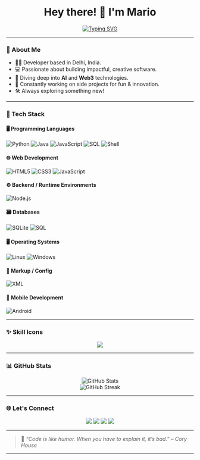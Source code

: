 
<h1 align="center">Hey there! 👋 I'm Mario</h1>
<p align="center">
  <a href="https://git.io/typing-svg">
    <img src="https://readme-typing-svg.demolab.com?font=Fira+Code&size=24&pause=1000&color=00BFFF&center=true&vCenter=true&width=440&lines=Full-stack+Developer;Open+Source+Enthusiast;Python+%7C+JavaScript+Lover;Let's+build+something+cool!+" alt="Typing SVG">
  </a>
</p>

---

### 💫 About Me

- 👨‍💻 Developer based in Delhi, India. 
- 💻 Passionate about building impactful, creative software.
- 🌱 Diving deep into **AI** and **Web3** technologies.
- 🚀 Constantly working on side projects for fun & innovation.
- 🛠️ Always exploring something new!

---

### 🧰 Tech Stack

#### 🖥️ Programming Languages
![Python](https://img.shields.io/badge/-Python-3776AB?style=flat&logo=python&logoColor=white)
![Java](https://img.shields.io/badge/-Java-007396?style=flat&logo=java&logoColor=white)
![JavaScript](https://img.shields.io/badge/-JavaScript-F7DF1E?style=flat&logo=javascript&logoColor=black)
![SQL](https://img.shields.io/badge/-SQL-003B57?style=flat&logo=postgresql&logoColor=white)
![Shell](https://img.shields.io/badge/-Shell-4EAA25?style=flat&logo=gnu-bash&logoColor=white)

#### 🌐 Web Development
![HTML5](https://img.shields.io/badge/-HTML5-E34F26?style=flat&logo=html5&logoColor=white)
![CSS3](https://img.shields.io/badge/-CSS3-1572B6?style=flat&logo=css3&logoColor=white)
![JavaScript](https://img.shields.io/badge/-JavaScript-F7DF1E?style=flat&logo=javascript&logoColor=black)

#### ⚙️ Backend / Runtime Environments
![Node.js](https://img.shields.io/badge/-Node.js-339933?style=flat&logo=node.js&logoColor=white)

#### 🗃️ Databases
![SQLite](https://img.shields.io/badge/-SQLite-003B57?style=flat&logo=sqlite&logoColor=white)
![SQL](https://img.shields.io/badge/-SQL-4479A1?style=flat&logo=mysql&logoColor=white)

#### 🖥️ Operating Systems
![Linux](https://img.shields.io/badge/-Linux-FCC624?style=flat&logo=linux&logoColor=black)
![Windows](https://img.shields.io/badge/-Windows-0078D6?style=flat&logo=windows&logoColor=white)

#### 📝 Markup / Config
![XML](https://img.shields.io/badge/-XML-FF6600?style=flat&logo=w3c&logoColor=white)

#### 📱 Mobile Development
![Android](https://img.shields.io/badge/-Android%20SDK-3DDC84?style=flat&logo=android&logoColor=white)

---

### ✨ Skill Icons
<p align="center">
  <img src="https://skillicons.dev/icons?i=python,java,js,html,css,nodejs,react,sqlite,mysql,linux,androidstudio" />
</p>

---

### 📊 GitHub Stats

<p align="center">
  <img src="https://github-readme-stats.vercel.app/api?username=jaixmario&show_icons=true&theme=tokyonight" alt="GitHub Stats"/>
  <br>
  <img src="https://streak-stats.demolab.com?user=jaixmario&theme=tokyonight&hide_border=false" alt="GitHub Streak"/>
</p>

---


### 🌐 Let's Connect

<p align="center">
  <a href="https://t.me/jaixmario"><img src="https://img.shields.io/badge/-@jaixmario-2CA5E0?style=flat&logo=telegram&logoColor=white" /></a>
  <a href="https://twitter.com/jaixmario"><img src="https://img.shields.io/badge/-@jaixmario-1DA1F2?style=flat&logo=twitter&logoColor=white" /></a>
  <a href="https://linkedin.com/in/jaixmario"><img src="https://img.shields.io/badge/-Mario-0077B5?style=flat&logo=linkedin&logoColor=white" /></a>
  <a href="https://jaiiiiiiiportfolio.vercel.app/"><img src="https://img.shields.io/badge/-Portfolio-000?style=flat&logo=github&logoColor=white" /></a>
</p>

---

> 🧠 _“Code is like humor. When you have to explain it, it’s bad.” – Cory House_

---
